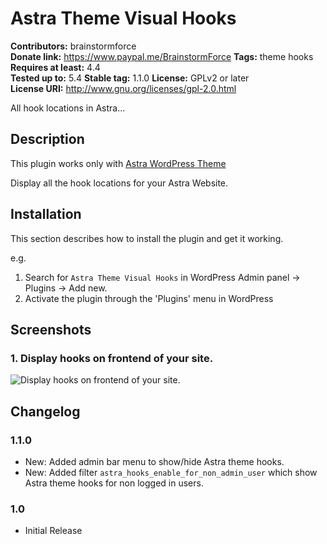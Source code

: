# Astra Theme Visual Hooks #
**Contributors:** brainstormforce  
**Donate link:** https://www.paypal.me/BrainstormForce
**Tags:** theme hooks  
**Requires at least:** 4.4  
**Tested up to:** 5.4
**Stable tag:** 1.1.0
**License:** GPLv2 or later  
**License URI:** http://www.gnu.org/licenses/gpl-2.0.html  

All hook locations in Astra...

## Description ##

This plugin works only with <a href="https://wpastra.com/">Astra WordPress Theme</a>

Display all the hook locations for your Astra Website.

## Installation ##

This section describes how to install the plugin and get it working.

e.g.

1. Search for `Astra Theme Visual Hooks` in WordPress Admin panel -> Plugins -> Add new.
1. Activate the plugin through the 'Plugins' menu in WordPress

## Screenshots ##

### 1. Display hooks on frontend of your site. ###
![Display hooks on frontend of your site.](http://ps.w.org/astra-theme-visual-hooks/assets/screenshot-1.png)


## Changelog ##

### 1.1.0 ###
* New: Added admin bar menu to show/hide Astra theme hooks.
* New: Added filter `astra_hooks_enable_for_non_admin_user` which show Astra theme hooks for non logged in users.

### 1.0 ###
* Initial Release
